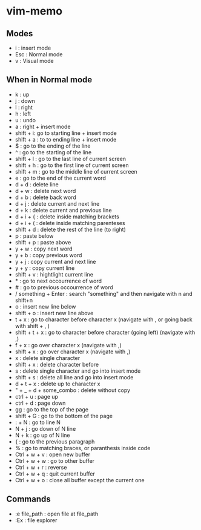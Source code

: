 # vim-memo

## Modes

- i : insert mode
- Esc : Normal mode
- v : Visual mode

## When in Normal mode


- k : up
- j : down
- l : right
- h : left
- u : undo
- a : right + insert mode
- shift + i: go to starting line + insert mode
- shift + a : to to ending line + insert mode
- $ : go to the ending of the line
- ^ : go to the starting of the line
- shift + l : go to the last line of current screen
- shift + h : go to the first line of current screen 
- shift + m : go to the middle line of current screen
- e : go to the end of the current word
- d + d : delete line
- d + w : delete next word
- d + b : delete back word
- d + j : delete current and next line
- d + k : delete current and previous line
- d + i + { : delete inside matching brackets
- d + i + ( : delete inside matching parenteses
- shift + d : delete the rest of the line (to right)
- p : paste below 
- shift + p : paste above
- y + w : copy next word
- y + b : copy previous word
- y + j : copy current and next line
- y + y : copy current line 
- shift + v : hightlight current line
- \* : go to next occourrence of word
- \# : go to previous occourrence of word
- / something + Enter : search "something" and then navigate with n and shift+n
- o : insert new line below
- shift + o : insert new line above
- t + x : go to character before character x (navigate with , or going back with shift + , )
- shift + t + x : go to character before character (going left) (navigate with ,)
- f + x : go over character x (navigate with ,)
- shift + x : go over character x (navigate with ,)
- x : delete single character
- shift + x : delete character before
- s : delete single character and go into insert mode
- shift + s : delete all line and go into insert mode
- d + t + x : delete up to character x
- " + _ + d + some_combo : delete without copy
- ctrl + u : page up 
- ctrl + d : page down 
- gg : go to the top of the page
- shift + G : go to the bottom of the page
- : + N : go to line N
- N + j : go down of N line
- N + k : go up of N line
- { : go to the previous paragraph
- % : go to matching braces, or paranthesis inside code 
- Ctrl + w + v : open new buffer
- Ctrl + w + w : go to other buffer
- Ctrl + w + r : reverse  
- Ctrl + w + q : quit current buffer
- Ctrl + w + o : close all buffer except the current one

## Commands
- :e file_path : open file at file_path
- :Ex : file explorer 


